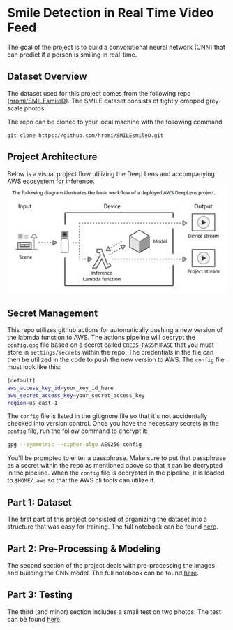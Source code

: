 # Smile Detection in Real Time Video Feed
The goal of the project is to build a convolutional neural network (CNN) that can predict if a person is smiling in real-time.
## Dataset Overview
The dataset used for this project comes from the following repo ([hromi/SMILEsmileD](https://github.com/hromi/SMILEsmileD)). The SMILE dataset consists of tightly cropped grey-scale photos.

The repo can be cloned to your local machine with the following command
```
git clone https://github.com/hromi/SMILEsmileD.git
```

## Project Architecture
Below is a visual project flow utilizing the Deep Lens and accompanying AWS ecosystem for inference.
![](ref/project_flow.png)

## Secret Management
This repo utilizes github actions for automatically pushing a new version of the labmda function to AWS. The actions pipeline will decrypt the `config.gpg` file based on a secret called `CREDS_PASSPHRASE` that you must store in `settings/secrets` within the repo. The credentials in the file can then be utilized in the code to push the new version to AWS. The `config` file must look like this:

```bash
[default]
aws_access_key_id=your_key_id_here
aws_secret_access_key=your_secret_access_key
region=us-east-1
```

The `config` file is listed in the gitignore file so that it's not accidentally checked into version control. Once you have the necessary secrets in the `config` file, run the follow command to encrypt it:

```bash
gpg --symmetric --cipher-algo AES256 config
```
You'll be prompted to enter a passphrase. Make sure to put that passphrase as a secret within the repo as mentioned above so that it can be decrypted in the pipeline. When the `config` file is decrypted in the pipeline, it is loaded to `$HOME/.aws` so that the AWS cli tools can utilize it.  

## Part 1: Dataset  
The first part of this project consisted of organizing the dataset into a structure that was easy for training. The full notebook can be found [here](notebooks/smile_detection_01.ipynb).  

## Part 2: Pre-Processing & Modeling  
The second section of the project deals with pre-processing the images and building the CNN model. The full notebook can be found [here](notebooks/smile_detection_02.ipynb).  

## Part 3: Testing  
The third (and minor) section includes a small test on two photos. The test can be found [here](notebooks/smile_detection_03.ipynb).
